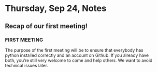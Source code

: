 # Thursday, Sep 24, Notes


## Recap of our first meeting!

### FIRST MEETING
The purpose of the first meeting will be to ensure that everybody has python installed correctly and an account on Github. If you already have both, you’re still very welcome to come and help others. We want to avoid technical issues later.


